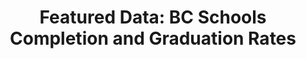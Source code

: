 ---
layout: visualization
title:  'Featured Data: BC Schools Completion and Graduation Rates'
published:   true
source:
  name: BC Data Catalogue
  url: https://catalogue.data.gov.bc.ca/dataset/1c6256d0-c120-4de1-817b-fb291732f8a4
iframe_url: "../extra/vis7/"
order: 1
---